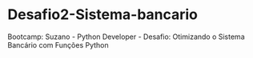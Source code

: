 # Desafio2-Sistema-bancario
Bootcamp:  Suzano - Python Developer - Desafio: Otimizando o Sistema Bancário com Funções Python
